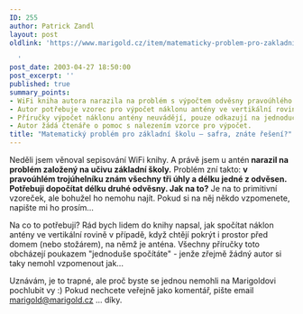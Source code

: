 ```yaml
---
ID: 255
author: Patrick Zandl
layout: post
oldlink: 'https://www.marigold.cz/item/matematicky-problem-pro-zakladni-skolu-safra-znate-reseni

  '
post_date: 2003-04-27 18:50:00
post_excerpt: ''
published: true
summary_points:
- WiFi kniha autora narazila na problém s výpočtem odvěsny pravoúhlého trojúhelníku.
- Autor potřebuje vzorec pro výpočet náklonu antény ve vertikální rovině.
- Příručky výpočet náklonu antény neuvádějí, pouze odkazují na jednoduchost.
- Autor žádá čtenáře o pomoc s nalezením vzorce pro výpočet.
title: "Matematický problém pro základní školu – safra, znáte řešení?"
---
```


<p>
Neděli jsem věnoval sepisování WiFi knihy. A právě jsem u antén<STRONG> narazil na problém založený na učivu základní školy.</STRONG> Problém zní takto: <STRONG>v pravoúhlém trojúhelníku znám všechny tři úhly a délku jedné z odvěsen. Potřebuji dopočítat délku druhé odvěsny. Jak na to?</STRONG> Je na to primitivní vzoreček, ale bohužel ho nemohu najít. Pokud si na něj někdo vzpomenete, napište mi ho prosím...</p>

<p>
Na co to potřebuji? Rád bych lidem do knihy napsal, jak spočítat náklon antény ve vertikální rovině v případě, když chtějí pokrýt i prostor před domem (nebo stožárem), na němž je anténa. Všechny příručky toto obcházejí poukazem "jednoduše spočítáte" - jenže zřejmě žádný autor si taky nemohl vzpomenout jak... </p>

<p>
Uznávám, je to trapné, ale proč byste se jednou nemohli na Marigoldovi pochlubit vy :) Pokud nechcete veřejně jako komentář, pište email <A href="mailto:marigold@marigold.cz">marigold@marigold.cz</A> ... díky.</p>